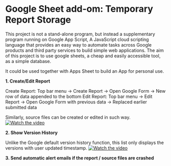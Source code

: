 # Google Sheet add-om: Temporary Report Storage

This project is not a stand-alone program, but instead a supplementary program running on Google App Script, A JavaScript cloud scripting language that provides an easy way to automate tasks across Google products and third party services to build simple web applications. The aim of this project is to use google sheets, a cheap and easily accessible tool, as a simple database.

It could be used together with Apps Sheet to build an App for personal use.

**1. Create/Edit Report**

Create Report: Top bar menu -> Create Report -> Open Google Form -> New row of data appended to the bottom
Edit Report:   Top bar menu -> Edit Report   -> Open Google Form with previous data -> Replaced earlier submitted data

Similarly, source files can be created or edited in such way.
[![Watch the video](https://user-images.githubusercontent.com/90823283/150628633-99057057-35a2-4362-9b9e-59cd351113f6.png)](https://user-images.githubusercontent.com/90823283/150628324-fc3bc3bf-d247-4bab-b1ba-b06c3f0f3d70.mp4)

**2. Show Version History**

Unlike the Google default version history function, this list only displays the versions with user updated timestamp.
[![Watch the video](https://i.imgur.com/vKb2F1B.png)](https://user-images.githubusercontent.com/90823283/150627879-88b81f65-8f42-4702-b440-79b9309a6103.mp4)

**3. Send automatic alert emails if the report / source files are crashed**
